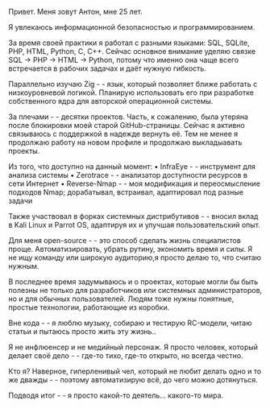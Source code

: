 Привет. Меня зовут Антон, мне 25 лет.

Я увлекаюсь информационной безопасностью и программированием.

За время своей практики я работал с разными языками: SQL, SQLite, PHP, HTML, Python, C, C++. Сейчас основное внимание уделяю связке SQL → PHP → HTML → Python, потому что именно она чаще всего встречается в рабочих задачах и даёт нужную гибкость.

Параллельно изучаю Zig - - язык, который позволяет ближе работать с низкоуровневой логикой. Планирую использовать его при разработке собственного ядра для авторской операционной системы.

За плечами - - десятки проектов. Часть, к сожалению, была утеряна после блокировки моей старой GitHub-страницы. Сейчас я активно связываюсь с поддержкой в надежде вернуть её. Тем не менее я продолжаю работу на новом профиле и продолжаю выкладыавать проекты.

Из того, что доступно на данный момент:
• InfraEye - - инструмент для анализа системы
• Zerotrace - - анализатор доступности ресурсов в сети Интернет
• Reverse-Nmap - - моя модификация и переосмысление подходов Nmap; дорабатывал, встраивал, адаптировал под разные задачи

Также участвовал в форках системных дистрибутивов - - вносил вклад в Kali Linux и Parrot OS, адаптируя их и улучшая пользовательский опыт.

Для меня open-source - - это способ сделать жизнь специалистов проще. Автоматизировать, убрать рутину, экономить время и силы. Я не ищу команду или широкую аудиторию,я просто делаю то, что считаю нужным.

В последнее время задумываюсь и о проектах, которые могли бы быть полезны не только для разработчиков или системных администраторов, но и для обычных пользователей. Людям тоже нужны понятные, простые технологии, работающие из коробки.

Вне кода - - я люблю музыку, собираю и тестирую RC-модели, читаю статьи и пытаюсь просто жить эту жизнь..

Я не инфлюенсер и не медийный персонаж. Я просто человек, который делает своё дело - - где-то тихо, где-то открыто, но всегда честно.

Кто я? Наверное, гиперленивый чел, который не любит делать одно и то же дважды - - поэтому автоматизирую всё, до чего можно дотянуться.

Подводя итог - - я просто какой-то деятель… какого-то мира.
